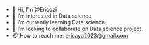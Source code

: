 - 👋 Hi, I’m @Ericozi
- 👀 I’m interested in Data science.
- 🌱 I’m currently learning  Data science.
- 💞️ I’m looking to collaborate on Data science project.
- 📫 How to reach me: ericaya2023@gmail.com

<!---
Ericozi/Ericozi is a ✨ special ✨ repository because its `README.md` (this file) appears on your GitHub profile.
You can click the Preview link to take a look at your changes.
--->
